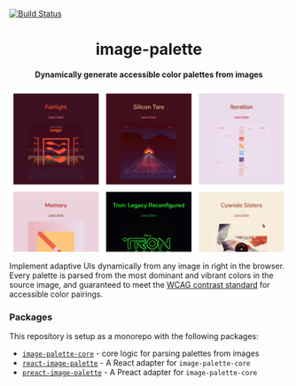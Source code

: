 [![Build Status](https://travis-ci.com/FormidableLabs/react-image-palette.svg?token=ycKCGETrX5nV3P6ePUdx&branch=master)](https://travis-ci.com/FormidableLabs/react-image-palette)

<h1 align="center">image-palette</h1>

<h4 align="center">
  Dynamically generate accessible color palettes from images
</h4>

![image-palette demo](./screenshot.png)

Implement adaptive UIs dynamically from any image in right in the browser. Every
palette is parsed from the most dominant and vibrant colors in the source image,
and guaranteed to meet the
[WCAG contrast standard](https://www.w3.org/TR/UNDERSTANDING-WCAG20/visual-audio-contrast-contrast.html)
for accessible color pairings.

### Packages

This repository is setup as a monorepo with the following packages:

* [`image-palette-core`](https://github.com/FormidableLabs/image-palette/tree/master/packages/image-palette-core) - core logic for parsing palettes from images
* [`react-image-palette`](https://github.com/FormidableLabs/image-palette/tree/master/packages/react-image-palette) - A React adapter for `image-palette-core`
* [`preact-image-palette`](https://github.com/FormidableLabs/image-palette/tree/master/packages/preact-image-palette) - A Preact adapter for `image-palette-core`
